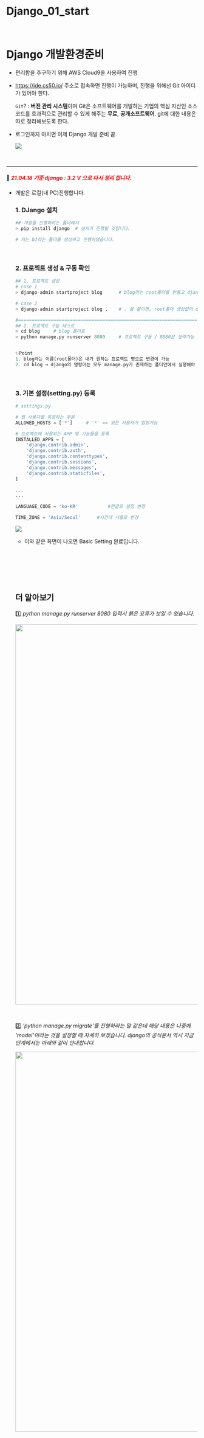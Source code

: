 # Django_01_start


​	

# Django 개발환경준비

- 편리함을 추구하기 위해 AWS Cloud9을 사용하여 진행

- https://ide.cs50.io/ 주소로 접속하면 진행이 가능하며, 진행을 위해선 Git 아이디가 있어야 한다.

  `Git`? : **버전 관리 시스템**이며 Git은 소프트웨어를 개발하는 기업의 핵심 자산인 소스코드를 효과적으로 관리할 수 있게 해주는 **무료**, **공개소프트웨어**. git에 대한 내용은 따로 정리해보도록 한다.

- 로그인까지 마치면 이제 Django 개발 준비 끝.

  <image src="/images/django_c9_main.png" caption="C9 접속 화면(블랙테마 적용되어 있음)">

  ​		

---

#### 👏 <span style="color:red">_21.04.18 기준 django : 3.2 V 으로 다시 정리 합니다._</span>

- 개발은 로컬(내 PC)진행합니다. 

  ### 1. DJango 설치

  ```python
  ## 개발을 진행하려는 폴더에서  
  > pip install django	# 설치가 진행될 것입니다.
  
  # 저는 DJ라는 폴더를 생성하고 진행하였습니다.
  ```

  ​			

  ### 2. 프로젝트 생성 & 구동 확인

  ```python
  ## 1. 프로젝트 생성
  # case 1
  > django-admin startproject blog		# blog라는 root폴더를 만들고 django프로젝트를 시작
  
  # case 2
  > django-admin startproject blog .	# . 을 붙이면, root폴더 생성없이 django프로젝트 시작
  
  #========================================================================================#
  ## 2. 프로젝트 구동 테스트
  > cd blog		# blog 폴더로 
  > python manage.py runserver 8080		# 프로젝트 구동 / 8080은 생략가능
  
  
  ✨Point
  1. blog라는 이름(root폴더)은 내가 원하는 프로젝트 명으로 변경이 가능
  2. cd blog → django의 명령어는 모두 manage.py가 존재하는 폴더안에서 실행해야 함, 이를 위한 이동
  ```

  ​		

  ### 3. 기본 설정(setting.py) 등록

  ```python
  # settings.py
  
  # 웹 사용자를 특정하는 부분
  ALLOWED_HOSTS = ['*']		# '*' == 모든 사용자가 입장가능
  
  # 프로젝트에 사용되는 APP 및 기능들을 등록
  INSTALLED_APPS = [
      'django.contrib.admin',
      'django.contrib.auth',
      'django.contrib.contenttypes',
      'django.contrib.sessions',
      'django.contrib.messages',
      'django.contrib.staticfiles',
  ]
  
  ...
  ...
  
  LANGUAGE_CODE = 'ko-KR'			#한글로 설정 변경
  
  TIME_ZONE = 'Asia/Seoul'		#시간대 서울로 변경
  ```

  <image src="/images/django_main.png" caption="여기까지 진행한 것을 보통 `로켓을 띄운다.`고 한다.">

  - 이와 같은 화면이 나오면 Basic Setting 완료입니다.

    ​		

    ​	

    ​	

  ## 더 알아보기

  1️⃣ *python manage.py runserver 8080 입력시 붉은 오류가 보일 수 있습니다.*

  <image src="/images/django_01_00.png" width="1000px">

  ​	

  2️⃣ *'python manage.py migrate'를 진행하라는 말 같은데 해당 내용은 나중에 'model'이라는 것을 설정할 때 자세히 보겠습니다. django의 공식문서 역시 지금 단계에서는 아래와 같이 안내합니다.*

  <image src="/images/django_01_01.png" width="1000px">

  ​	

  ​	


